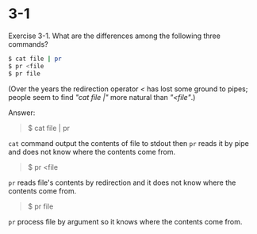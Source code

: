 # 3-1

Exercise 3-1. What are the differences among the following three commands?
```sh
$ cat file | pr
$ pr <file
$ pr file
```
(Over the years the redirection operator *<* has lost some ground to pipes; people seem to 
find *"cat file |"* more natural than *"<file"*.)


Answer:

> $ cat file | pr

`cat` command output the contents of file to stdout then `pr` reads it by pipe and does not know 
where the contents come from.

> $ pr \<file

`pr` reads file's contents by redirection and it does not know where the contents come from.

> $ pr file

`pr` process file by argument so it knows where the contents come from.
